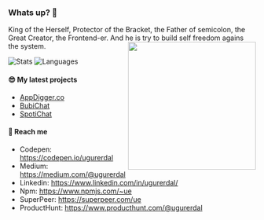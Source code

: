 <h3>Whats up? 👋</h3>
 King of the Herself, Protector of the Bracket, the Father of semicolon, the Great Creator, the Frontend-er.
 And he is try to build self freedom agains the system.

<img align="right" src="https://media.giphy.com/media/mlvseq9yvZhba/giphy.gif" width="260">

![Stats](https://github-readme-stats.vercel.app/api/?username=ue&show_icons=true&include_all_commits=true&count_private=true)
![Languages](https://github-readme-stats.vercel.app/api/top-langs/?username=ue&layout=compact)

#### 😎  My latest projects
- [AppDigger.co](https://www.appdigger.co/)
- [BubiChat](https://www.producthunt.com/posts/bubi-chat-2)
- [SpotiChat](https://www.producthunt.com/posts/spotichat)

#### 🙌  Reach me

- Codepen: https://codepen.io/ugurerdal
- Medium: https://medium.com/@ugurerdal
- Linkedin: https://www.linkedin.com/in/ugurerdal/
- Npm: https://www.npmjs.com/~ue
- SuperPeer: https://superpeer.com/ue
- ProductHunt: https://www.producthunt.com/@ugurerdal
